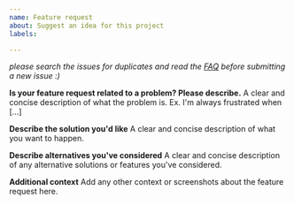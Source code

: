 ```yaml
---
name: Feature request
about: Suggest an idea for this project
labels: 

---
```

*please search the issues for duplicates and read the [FAQ](/witch-house/pronoun.is/blob/master/README.md#FAQ) 
before submitting a new issue :)*

**Is your feature request related to a problem? Please describe.**
A clear and concise description of what the problem is. Ex. I'm always frustrated when [...]

**Describe the solution you'd like**
A clear and concise description of what you want to happen.

**Describe alternatives you've considered**
A clear and concise description of any alternative solutions or features you've considered.

**Additional context**
Add any other context or screenshots about the feature request here.
